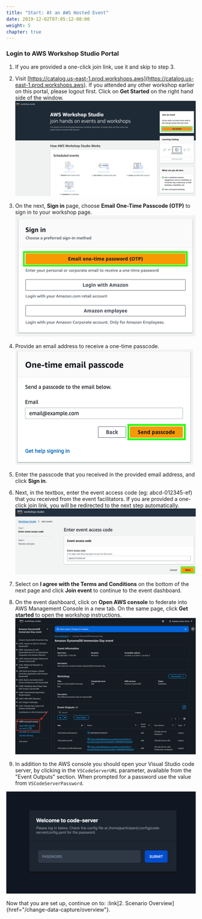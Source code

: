 ```yaml
---
title: "Start: At an AWS Hosted Event"
date: 2019-12-02T07:05:12-08:00
weight: 5
chapter: true
---
```


### Login to AWS Workshop Studio Portal

1. If you are provided a one-click join link, use it and skip to step 3.

2. Visit [https://catalog.us-east-1.prod.workshops.aws](https://catalog.us-east-1.prod.workshops.aws). If you attended any other workshop earlier on this portal, please logout first. Click on **Get Started** on the right hand side of the window.
![Workshop Studio Landing Page](/static/images/aws-ws-event1.png)

3. On the next, **Sign in** page, choose **Email One-Time Passcode (OTP)** to sign in to your workshop page.
![Sign in page](/static/images/aws-ws-event2.png)

4. Provide an email address to receive a one-time passcode.
![Email address input](/static/images/aws-ws-event3.png)

5. Enter the passcode that you received in the provided email address, and click **Sign in**.

6. Next, in the textbox, enter the event access code (eg: abcd-012345-ef) that you received from the event facilitators. If you are provided a one-click join link, you will be redirected to the next step automatically.
![Event access code](/static/images/aws-ws-event4.png)

7. Select on **I agree with the Terms and Conditions** on the bottom of the next page and click **Join event** to continue to the event dashboard.

8. On the event dashboard, click on **Open AWS console** to federate into AWS Management Console in a new tab. On the same page, click **Get started** to open the workshop instructions.
![Event dashboard](/static/images/common/workshop-studio-01.png)

9. In addition to the AWS console you should open your Visual Studio code server, by clicking in the `VSCodeServerURL` parameter, available from the "Event Outputs" section. When prompted for a password use the value from `VSCodeServerPassword`. 

![Event dashboard](/static/images/common/workshop-studio-02.png)

Now that you are set up, continue on to: :link[2. Scenario Overview]{href="/change-data-capture/overview"}.

